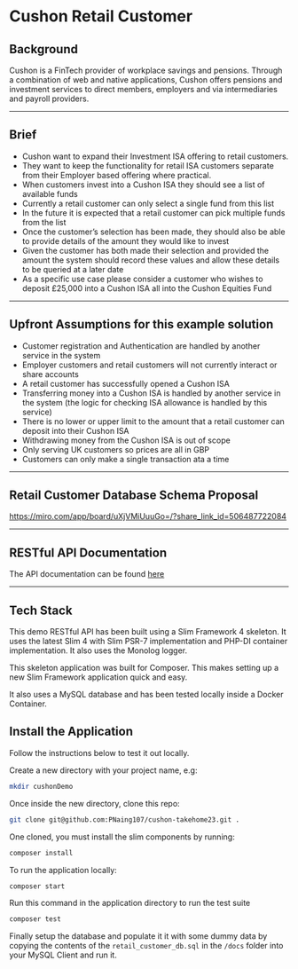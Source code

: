 # Cushon Retail Customer
## Background

Cushon is a FinTech provider of workplace savings and pensions. Through a combination of web and native applications, Cushon offers pensions and investment services to direct members, employers and via intermediaries and payroll providers.

---
## Brief
- Cushon want to expand their Investment ISA offering to retail customers.
- They want to keep the functionality for retail ISA customers separate from their Employer based offering where practical.
- When customers invest into a Cushon ISA they should see a list of available funds
- Currently a retail customer can only select a single fund from this list
- In the future it is expected that a retail customer can pick multiple funds from the list
- Once the customer’s selection has been made, they should also be able to provide details of the amount they would like to invest
- Given the customer has both made their selection and provided the amount the system should record these values and allow these details to be queried at a later date
- As a specific use case please consider a customer who wishes to deposit £25,000 into a Cushon ISA all into the Cushon Equities Fund
---
## Upfront Assumptions for this example solution
- Customer registration and Authentication are handled by another service in the system
- Employer customers and retail customers will not currently interact or share accounts
- A retail customer has successfully opened a Cushon ISA
- Transferring money into a Cushon ISA is handled by another service in the system (the logic for checking ISA allowance is handled by this service)
- There is no lower or upper limit to the amount that a retail customer can deposit into their Cushon ISA
- Withdrawing money from the Cushon ISA is out of scope
- Only serving UK customers so prices are all in GBP
- Customers can only make a single transaction ata a time 
---

## Retail Customer Database Schema Proposal
https://miro.com/app/board/uXjVMiUuuGo=/?share_link_id=506487722084

---

## RESTful API Documentation
The API documentation can be found [here](https://app.swaggerhub.com/apis/PHONENAINGDEV/Cushon-Retail-Customer/1.0.0)

---
## Tech Stack

This demo RESTful API has been built using a Slim Framework 4 skeleton. It uses the latest Slim 4 with Slim PSR-7 implementation and PHP-DI container implementation. It also uses the Monolog logger.

This skeleton application was built for Composer. This makes setting up a new Slim Framework application quick and easy.

It also uses a MySQL database and has been tested locally inside a Docker Container.

## Install the Application
Follow the instructions below to test it out locally.

Create a new directory with your project name, e.g:


```bash
mkdir cushonDemo
```

Once inside the new directory, clone this repo:

```bash
git clone git@github.com:PNaing107/cushon-takehome23.git .
```

One cloned, you must install the slim components by running:

```bash
composer install
```

To run the application locally:
```bash
composer start

```
Run this command in the application directory to run the test suite
```bash
composer test
```

Finally setup the database and populate it it with some dummy data by copying the contents of the `retail_customer_db.sql` in the `/docs` folder into your MySQL Client and run it.
